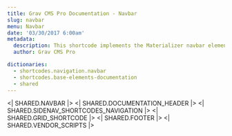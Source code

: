 ```yaml
---
title: Grav CMS Pro Documentation - Navbar
slug: navbar
menu: Navbar
date: '03/30/2017 6:00am'
metadata:
  description: This shortcode implements the Materializer navbar element
  author: Grav CMS Pro

dictionaries:
  - shortcodes.navigation.navbar
  - shortcodes.base-elements-documentation
  - shared
---
```


<| SHARED.NAVBAR |>
<| SHARED.DOCUMENTATION_HEADER |>
<| SHARED.SIDENAV_SHORTCODES_NAVIGATION |>
<| SHARED.GRID_SHORTCODE |>
<| SHARED.FOOTER |>
<| SHARED.VENDOR_SCRIPTS |>
